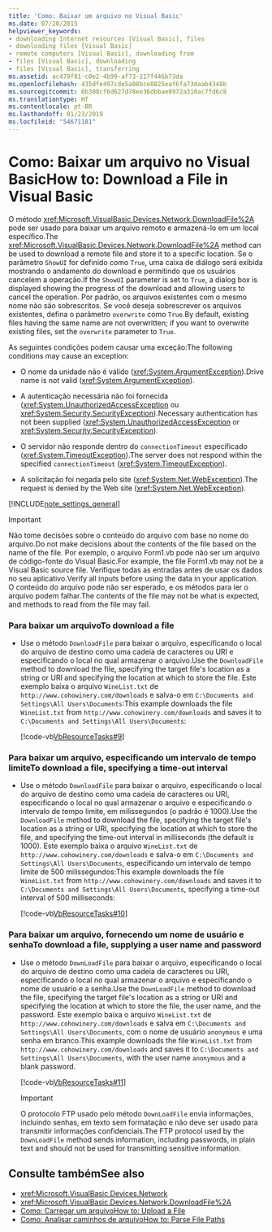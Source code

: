 ```yaml
---
title: 'Como: Baixar um arquivo no Visual Basic'
ms.date: 07/20/2015
helpviewer_keywords:
- downloading Internet resources [Visual Basic], files
- downloading files [Visual Basic]
- remote computers [Visual Basic], downloading from
- files [Visual Basic], downloading
- files [Visual Basic], transferring
ms.assetid: ac479f81-c0e2-4b99-af73-217f446b73da
ms.openlocfilehash: 435dfe497cde5a08bce8825eaf6fa73daab4348b
ms.sourcegitcommit: 6b308cf6d627d78ee36dbbae8972a310ac7fd6c8
ms.translationtype: HT
ms.contentlocale: pt-BR
ms.lasthandoff: 01/23/2019
ms.locfileid: "54671181"
---
```

# <a name="how-to-download-a-file-in-visual-basic"></a><span data-ttu-id="3dd03-102">Como: Baixar um arquivo no Visual Basic</span><span class="sxs-lookup"><span data-stu-id="3dd03-102">How to: Download a File in Visual Basic</span></span>
<span data-ttu-id="3dd03-103">O método <xref:Microsoft.VisualBasic.Devices.Network.DownloadFile%2A> pode ser usado para baixar um arquivo remoto e armazená-lo em um local específico.</span><span class="sxs-lookup"><span data-stu-id="3dd03-103">The <xref:Microsoft.VisualBasic.Devices.Network.DownloadFile%2A> method can be used to download a remote file and store it to a specific location.</span></span> <span data-ttu-id="3dd03-104">Se o parâmetro `ShowUI` for definido como `True`, uma caixa de diálogo será exibida mostrando o andamento do download e permitindo que os usuários cancelem a operação.</span><span class="sxs-lookup"><span data-stu-id="3dd03-104">If the `ShowUI` parameter is set to `True`, a dialog box is displayed showing the progress of the download and allowing users to cancel the operation.</span></span> <span data-ttu-id="3dd03-105">Por padrão, os arquivos existentes com o mesmo nome não são sobrescritos. Se você deseja sobrescrever os arquivos existentes, defina o parâmetro `overwrite` como `True`.</span><span class="sxs-lookup"><span data-stu-id="3dd03-105">By default, existing files having the same name are not overwritten; if you want to overwrite existing files, set the `overwrite` parameter to `True`.</span></span>  
  
 <span data-ttu-id="3dd03-106">As seguintes condições podem causar uma exceção:</span><span class="sxs-lookup"><span data-stu-id="3dd03-106">The following conditions may cause an exception:</span></span>  
  
-   <span data-ttu-id="3dd03-107">O nome da unidade não é válido (<xref:System.ArgumentException>).</span><span class="sxs-lookup"><span data-stu-id="3dd03-107">Drive name is not valid (<xref:System.ArgumentException>).</span></span>  
  
-   <span data-ttu-id="3dd03-108">A autenticação necessária não foi fornecida (<xref:System.UnauthorizedAccessException> ou <xref:System.Security.SecurityException>).</span><span class="sxs-lookup"><span data-stu-id="3dd03-108">Necessary authentication has not been supplied (<xref:System.UnauthorizedAccessException> or <xref:System.Security.SecurityException>).</span></span>  
  
-   <span data-ttu-id="3dd03-109">O servidor não responde dentro do `connectionTimeout` especificado (<xref:System.TimeoutException>).</span><span class="sxs-lookup"><span data-stu-id="3dd03-109">The server does not respond within the specified `connectionTimeout` (<xref:System.TimeoutException>).</span></span>  
  
-   <span data-ttu-id="3dd03-110">A solicitação foi negada pelo site (<xref:System.Net.WebException>).</span><span class="sxs-lookup"><span data-stu-id="3dd03-110">The request is denied by the Web site (<xref:System.Net.WebException>).</span></span>  
  
[!INCLUDE[note_settings_general](~/includes/note-settings-general-md.md)]  
  
> [!IMPORTANT]
>  <span data-ttu-id="3dd03-111">Não tome decisões sobre o conteúdo do arquivo com base no nome do arquivo.</span><span class="sxs-lookup"><span data-stu-id="3dd03-111">Do not make decisions about the contents of the file based on the name of the file.</span></span> <span data-ttu-id="3dd03-112">Por exemplo, o arquivo Form1.vb pode não ser um arquivo de código-fonte do Visual Basic.</span><span class="sxs-lookup"><span data-stu-id="3dd03-112">For example, the file Form1.vb may not be a Visual Basic source file.</span></span> <span data-ttu-id="3dd03-113">Verifique todas as entradas antes de usar os dados no seu aplicativo.</span><span class="sxs-lookup"><span data-stu-id="3dd03-113">Verify all inputs before using the data in your application.</span></span> <span data-ttu-id="3dd03-114">O conteúdo do arquivo pode não ser esperado, e os métodos para ler o arquivo podem falhar.</span><span class="sxs-lookup"><span data-stu-id="3dd03-114">The contents of the file may not be what is expected, and methods to read from the file may fail.</span></span>  
  
### <a name="to-download-a-file"></a><span data-ttu-id="3dd03-115">Para baixar um arquivo</span><span class="sxs-lookup"><span data-stu-id="3dd03-115">To download a file</span></span>  
  
-   <span data-ttu-id="3dd03-116">Use o método `DownloadFile` para baixar o arquivo, especificando o local do arquivo de destino como uma cadeia de caracteres ou URI e especificando o local no qual armazenar o arquivo.</span><span class="sxs-lookup"><span data-stu-id="3dd03-116">Use the `DownloadFile` method to download the file, specifying the target file's location as a string or URI and specifying the location at which to store the file.</span></span> <span data-ttu-id="3dd03-117">Este exemplo baixa o arquivo `WineList.txt` de `http://www.cohowinery.com/downloads` e salva-o em `C:\Documents and Settings\All Users\Documents`:</span><span class="sxs-lookup"><span data-stu-id="3dd03-117">This example downloads the file `WineList.txt` from `http://www.cohowinery.com/downloads` and saves it to `C:\Documents and Settings\All Users\Documents`:</span></span>  
  
     [!code-vb[VbResourceTasks#9](../../../../visual-basic/developing-apps/programming/computer-resources/codesnippet/VisualBasic/how-to-download-a-file_1.vb)]  
  
### <a name="to-download-a-file-specifying-a-time-out-interval"></a><span data-ttu-id="3dd03-118">Para baixar um arquivo, especificando um intervalo de tempo limite</span><span class="sxs-lookup"><span data-stu-id="3dd03-118">To download a file, specifying a time-out interval</span></span>  
  
-   <span data-ttu-id="3dd03-119">Use o método `DownloadFile` para baixar o arquivo, especificando o local do arquivo de destino como uma cadeia de caracteres ou URI, especificando o local no qual armazenar o arquivo e especificando o intervalo de tempo limite, em milissegundos (o padrão é 1000).</span><span class="sxs-lookup"><span data-stu-id="3dd03-119">Use the `DownloadFile` method to download the file, specifying the target file's location as a string or URI, specifying the location at which to store the file, and specifying the time-out interval in milliseconds (the default is 1000).</span></span> <span data-ttu-id="3dd03-120">Este exemplo baixa o arquivo `WineList.txt` de `http://www.cohowinery.com/downloads` e salva-o em `C:\Documents and Settings\All Users\Documents`, especificando um intervalo de tempo limite de 500 milissegundos:</span><span class="sxs-lookup"><span data-stu-id="3dd03-120">This example downloads the file `WineList.txt` from `http://www.cohowinery.com/downloads` and saves it to `C:\Documents and Settings\All Users\Documents`, specifying a time-out interval of 500 milliseconds:</span></span>  
  
     [!code-vb[VbResourceTasks#10](../../../../visual-basic/developing-apps/programming/computer-resources/codesnippet/VisualBasic/how-to-download-a-file_2.vb)]  
  
### <a name="to-download-a-file-supplying-a-user-name-and-password"></a><span data-ttu-id="3dd03-121">Para baixar um arquivo, fornecendo um nome de usuário e senha</span><span class="sxs-lookup"><span data-stu-id="3dd03-121">To download a file, supplying a user name and password</span></span>  
  
-   <span data-ttu-id="3dd03-122">Use o método `DownLoadFile` para baixar o arquivo, especificando o local do arquivo de destino como uma cadeia de caracteres ou URI, especificando o local no qual armazenar o arquivo e especificando o nome de usuário e a senha.</span><span class="sxs-lookup"><span data-stu-id="3dd03-122">Use the `DownLoadFile` method to download the file, specifying the target file's location as a string or URI and specifying the location at which to store the file, the user name, and the password.</span></span> <span data-ttu-id="3dd03-123">Este exemplo baixa o arquivo `WineList.txt` de `http://www.cohowinery.com/downloads` e salva em `C:\Documents and Settings\All Users\Documents`, com o nome de usuário `anonymous` e uma senha em branco.</span><span class="sxs-lookup"><span data-stu-id="3dd03-123">This example downloads the file `WineList.txt` from `http://www.cohowinery.com/downloads` and saves it to `C:\Documents and Settings\All Users\Documents`, with the user name `anonymous` and a blank password.</span></span>  
  
     [!code-vb[VbResourceTasks#11](../../../../visual-basic/developing-apps/programming/computer-resources/codesnippet/VisualBasic/how-to-download-a-file_3.vb)]  
  
    > [!IMPORTANT]
    >  <span data-ttu-id="3dd03-124">O protocolo FTP usado pelo método `DownLoadFile` envia informações, incluindo senhas, em texto sem formatação e não deve ser usado para transmitir informações confidenciais.</span><span class="sxs-lookup"><span data-stu-id="3dd03-124">The FTP protocol used by the `DownLoadFile` method sends information, including passwords, in plain text and should not be used for transmitting sensitive information.</span></span>  
  
## <a name="see-also"></a><span data-ttu-id="3dd03-125">Consulte também</span><span class="sxs-lookup"><span data-stu-id="3dd03-125">See also</span></span>
- <xref:Microsoft.VisualBasic.Devices.Network>
- <xref:Microsoft.VisualBasic.Devices.Network.DownloadFile%2A>
- [<span data-ttu-id="3dd03-126">Como: Carregar um arquivo</span><span class="sxs-lookup"><span data-stu-id="3dd03-126">How to: Upload a File</span></span>](../../../../visual-basic/developing-apps/programming/computer-resources/how-to-upload-a-file.md)
- [<span data-ttu-id="3dd03-127">Como: Analisar caminhos de arquivo</span><span class="sxs-lookup"><span data-stu-id="3dd03-127">How to: Parse File Paths</span></span>](../../../../visual-basic/developing-apps/programming/drives-directories-files/how-to-parse-file-paths.md)
